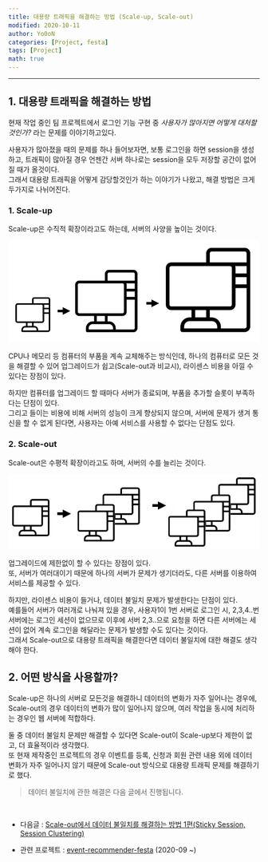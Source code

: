 ```yaml
---
title: 대용량 트래픽을 해결하는 방법 (Scale-up, Scale-out)
modified: 2020-10-11
author: Yo0oN
categories: [Project, festa]
tags: [Project]
math: true
---
```


<hr>

## 1. 대용량 트래픽을 해결하는 방법

현재 작업 중인 팀 프로젝트에서 로그인 기능 구현 중 *사용자가 많아지면 어떻게 대처할 것인가?* 라는 문제를 이야기하고있다.

사용자가 많아졌을 때의 문제를 하나 들어보자면, 보통 로그인을 하면 session을 생성하고, 트래픽이 많아질 경우 언젠간 서버 하나로는 session을 모두 저장할 공간이 없어질 때가 올것이다.<br> 
그래서 대용량 트래픽을 어떻게 감당할것인가 하는 이야기가 나왔고, 해결 방법은 크게 두가지로 나뉘어진다.

### 1. Scale-up

Scale-up은 수직적 확장이라고도 하는데, 서버의 사양을 높이는 것이다.

![대용량 트래픽01](/images/posts/Project/event-recommender-festa/대용량트래픽/대용량트래픽01.jpg)

CPU나 메모리 등 컴퓨터의 부품을 계속 교체해주는 방식인데, 하나의 컴퓨터로 모든 것을 해결할 수 있어 업그레이드가 쉽고(Scale-out과 비교시), 라이센스 비용을 아낄 수 있다는 장점이 있다.

하지만 컴퓨터를 업그레이드 할 때마다 서버가 종료되며, 부품을 추가할 슬롯이 부족하다는 단점이 있다.<br>
그리고 들이는 비용에 비해 서버의 성능이 크게 향상되지 않으며, 서버에 문제가 생겨 통신을 할 수 없게 된다면, 사용자는 아예 서비스를 사용할 수 없다는 단점도 있다.

### 2. Scale-out

Scale-out은 수평적 확장이라고도 하며, 서버의 수를 늘리는 것이다.

![대용량 트래픽02](/images/posts/Project/event-recommender-festa/대용량트래픽/대용량트래픽02.jpg)

업그레이드에 제한없이 할 수 있다는 장점이 있다.<br>
또, 서버가 여러대이기 때문에 하나의 서버가 문제가 생기더라도, 다른 서버를 이용하여 서비스를 제공할 수 있다.

하지만, 라이센스 비용이 들거나, 데이터 불일치 문제가 발생한다는 단점이 있다.<br>
예를들어 서버가 여러개로 나눠져 있을 경우, 사용자1이 1번 서버로 로그인 시, 2,3,4..번 서버에는 로그인 세션이 없으므로 이후에 서버 2,3..으로 요청을 하면 다른 서버에는 세션이 없어 계속 로그인을 해달라는 문제가 발생할 수도 있다는 것이다.<br>
그래서 Scale-out으로 대용량 트래픽을 해결한다면 데이터 불일치에 대한 해결도 생각해야 한다.



## 2. 어떤 방식을 사용할까?

Scale-up은 하나의 서버로 모든것을 해결하니 데이터의 변화가 자주 일어나는 경우에,
Scale-out의 경우 데이터의 변화가 많이 일어나지 않으며, 여러 작업을 동시에 처리하는 경우인 웹 서버에 적합하다.

둘 중 데이터 불일치 문제만 해결할 수 있다면 Scale-out이 Scale-up보다 제한이 없고, 더 효율적이라 생각했다.<br>
또 현재 제작중인 프로젝트의 경우 이벤트를 등록, 신청과 회원 관련 내용 외에 데이터 변화가 자주 일어나지 않기 때문에 Scale-out 방식으로 대용량 트래픽 문제를 해결하기로 했다.

> 데이터 불일치에 관한 해결은 다음 글에서 진행됩니다.<br>

<br>

- 다음글 : [Scale-out에서 데이터 불일치를 해결하는 방법 1편(Sticky Session, Session Clustering)](https://yo0on.github.io/posts/Project.%EB%8D%B0%EC%9D%B4%ED%84%B0%EB%B6%88%EC%9D%BC%EC%B9%98/)

- 관련 프로젝트 : [event-recommender-festa](https://github.com/f-lab-edu/event-recommender-festa) (2020-09 ~)
